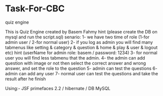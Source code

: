 # Task-For-CBC
quiz engine

This is Quiz Engine created by Basem Fahmy
hint (please create the DB on mysql and run the script.sql)
senario:
1- we have two time of role (1-for admin user / 2-for normal user)
2- if you log as admin you will find many tabmenus like setting & category & question & home & play & user & logout etc)
hint (userName for admin role: basem / password: 1234)
3- for normal user you will find less tabmenu that the admin.
4- the admin can add question with image or not then select the correct answer and wrong answer, and set the role to the question
5- admin can test the questions
6- admin can add any user 
7- normal user can test the questions and take the result after he finish


Using:- JSF primefaces 2.2 / hibernate / DB MySQL
